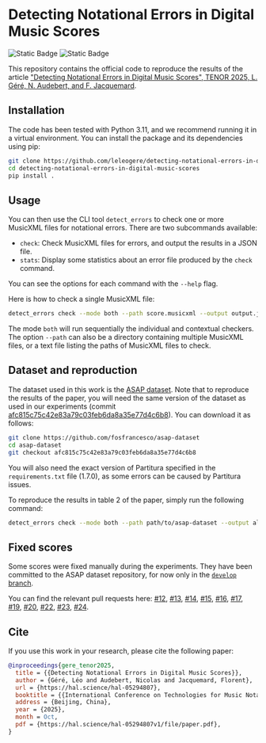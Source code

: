 # Detecting Notational Errors in Digital Music Scores

![Static Badge](https://img.shields.io/badge/hal-05294807-00005c?link=https%3A%2F%2Fhal.science%2Fhal-05294807)
![Static Badge](https://img.shields.io/badge/arXiv-2510.02746-b31b1b?link=https%3A%2F%2Fwww.arxiv.org%2Fabs%2F2510.02746)

This repository contains the official code to reproduce the results of the article
["Detecting Notational Errors in Digital Music Scores", TENOR 2025, L. Géré, N. Audebert, and F. Jacquemard](https://hal.science/hal-05294807).

## Installation

The code has been tested with Python 3.11, and we recommend running it in a virtual environment.
You can install the package and its dependencies using pip:
```bash
git clone https://github.com/leleogere/detecting-notational-errors-in-digital-music-scores
cd detecting-notational-errors-in-digital-music-scores
pip install .
```

## Usage

You can then use the CLI tool `detect_errors` to check one or more MusicXML files for notational errors.
There are two subcommands available:
- `check`: Check MusicXML files for errors, and output the results in a JSON file.
- `stats`: Display some statistics about an error file produced by the `check` command.

You can see the options for each command with the `--help` flag.

Here is how to check a single MusicXML file:
```bash
detect_errors check --mode both --path score.musicxml --output output.json
```
The mode `both` will run sequentially the individual and contextual checkers.
The option `--path` can also be a directory containing multiple MusicXML files, or a text file listing the paths of MusicXML files to check.

## Dataset and reproduction

The dataset used in this work is the [ASAP dataset](https://github.com/fosfrancesco/asap-dataset).
Note that to reproduce the results of the paper, you will need the same version of the dataset as used in our experiments
(commit [afc815c75c42e83a79c03feb6da8a35e77d4c6b8](https://github.com/fosfrancesco/asap-dataset/tree/afc815c75c42e83a79c03feb6da8a35e77d4c6b8)).
You can download it as follows:
```bash
git clone https://github.com/fosfrancesco/asap-dataset
cd asap-dataset
git checkout afc815c75c42e83a79c03feb6da8a35e77d4c6b8
```

You will also need the exact version of Partitura specified in the `requirements.txt` file (1.7.0), 
as some errors can be caused by Partitura issues.

To reproduce the results in table 2 of the paper, simply run the following command:
```bash
detect_errors check --mode both --path path/to/asap-dataset --output all_errors.json --statistics
```

## Fixed scores

Some scores were fixed manually during the experiments.
They have been committed to the ASAP dataset repository, for now only in the
[`develop` branch](https://github.com/fosfrancesco/asap-dataset/tree/develop).

You can find the relevant pull requests here:
[#12](https://github.com/fosfrancesco/asap-dataset/pull/12),
[#13](https://github.com/fosfrancesco/asap-dataset/pull/13),
[#14](https://github.com/fosfrancesco/asap-dataset/pull/14),
[#15](https://github.com/fosfrancesco/asap-dataset/pull/15),
[#16](https://github.com/fosfrancesco/asap-dataset/pull/16),
[#17](https://github.com/fosfrancesco/asap-dataset/pull/17),
[#19](https://github.com/fosfrancesco/asap-dataset/pull/19),
[#20](https://github.com/fosfrancesco/asap-dataset/pull/20),
[#22](https://github.com/fosfrancesco/asap-dataset/pull/22),
[#23](https://github.com/fosfrancesco/asap-dataset/pull/23),
[#24](https://github.com/fosfrancesco/asap-dataset/pull/24).

## Cite

If you use this work in your research, please cite the following paper:
```bibtex
@inproceedings{gere_tenor2025,
  title = {{Detecting Notational Errors in Digital Music Scores}},
  author = {Géré, Léo and Audebert, Nicolas and Jacquemard, Florent},
  url = {https://hal.science/hal-05294807},
  booktitle = {{International Conference on Technologies for Music Notation and Representation (TENOR) 2025}},
  address = {Beijing, China},
  year = {2025},
  month = Oct,
  pdf = {https://hal.science/hal-05294807v1/file/paper.pdf},
}
```